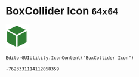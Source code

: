 # BoxCollider Icon `64x64`
<img src="/img/BoxCollider%20Icon.png" width=64 height=64>

``` CSharp
EditorGUIUtility.IconContent("BoxCollider Icon")
```
```
-7623331114112058359
```
